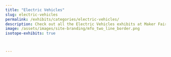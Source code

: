 ```yaml
---
title: "Electric Vehicles"
slug: electric-vehicles
permalink: /exhibits/categories/electric-vehicles/
description: Check out all the Electric Vehicles exhibits at Maker Faire Orlando!
image: /assets/images/site-branding/mfo_two_line_border.png
isotope-exhibits: true



---
```

